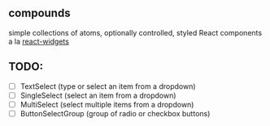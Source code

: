 ## compounds
simple collections of atoms, optionally controlled, styled React components a la [react-widgets](https://jquense.github.io/react-widgets)

## TODO:

- [ ] TextSelect (type or select an item from a dropdown)
- [ ] SingleSelect (select an item from a dropdown)
- [ ] MultiSelect (select multiple items from a dropdown)
- [ ] ButtonSelectGroup (group of radio or checkbox buttons)

